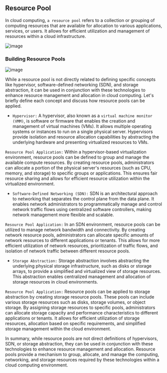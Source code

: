 ## Resource Pool

In cloud computing, `a resource pool` refers to a collection or grouping of computing resources that are available for allocation to various applications, services, or users. It allows for efficient utilization and management of resources within a cloud infrastructure.

![image](https://github.com/adeleke123/I4GCybersecurity/assets/51156057/c5a3eb8c-28a2-48e0-a956-bffe85f43e71)

### Building Resource Pools

![image](https://github.com/adeleke123/I4GCybersecurity/assets/51156057/06fa477f-e955-421c-8273-356eabec6cbd)


While a resource pool is not directly related to defining specific concepts like hypervisor, software-defined networking (SDN), and storage abstraction, it can be used in conjunction with these technologies to enhance resource management and allocation in cloud computing. Let's briefly define each concept and discuss how resource pools can be applied.

+ `Hypervisor:` A hypervisor, also known as a `virtual machine monitor (VMM)`, is software or firmware that enables the creation and management of virtual machines (VMs). It allows multiple operating systems or instances to run on a single physical server. Hypervisors provide isolation and resource allocation capabilities by abstracting the underlying hardware and presenting virtualized resources to VMs.

`Resource Pool Application:` Within a hypervisor-based virtualization environment, resource pools can be defined to group and manage the available compute resources. By creating resource pools, administrators can allocate a portion of the physical server's resources (such as CPU, memory, and storage) to specific groups or applications. This ensures fair resource sharing and allows for efficient resource utilization within the virtualized environment.

+ `Software-Defined Networking (SDN):` SDN is an architectural approach to networking that separates the control plane from the data plane. It enables network administrators to programmatically manage and control network traffic flows using centralized software controllers, making network management more flexible and scalable.

`Resource Pool Application:` In an SDN environment, resource pools can be utilized to manage network bandwidth and connectivity. By creating network resource pools, administrators can allocate specific amounts of network resources to different applications or tenants. This allows for more efficient utilization of network resources, prioritization of traffic flows, and isolation of network traffic between different resource pools.

+ `Storage Abstraction:` Storage abstraction involves abstracting the underlying physical storage infrastructure, such as disks or storage arrays, to provide a simplified and virtualized view of storage resources. This abstraction enables centralized management and allocation of storage resources in cloud environments.

`Resource Pool Application:` Resource pools can be applied to storage abstraction by creating storage resource pools. These pools can include various storage resources such as disks, storage volumes, or object storage. By assigning storage resources to specific pools, administrators can allocate storage capacity and performance characteristics to different applications or tenants. It allows for efficient utilization of storage resources, allocation based on specific requirements, and simplified storage management within the cloud environment.

In summary, while resource pools are not direct definitions of hypervisors, SDN, or storage abstraction, they can be used in conjunction with these technologies to enhance resource management and allocation. Resource pools provide a mechanism to group, allocate, and manage the computing, networking, and storage resources required by these technologies within a cloud computing environment.



